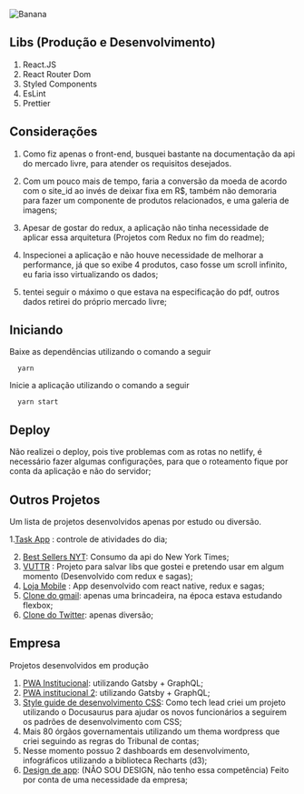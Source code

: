 ![Banana](https://logodownload.org/wp-content/uploads/2016/08/Mercado-Livre-logo.png)

## Libs (Produção e Desenvolvimento)

1. React.JS
1. React Router Dom
1. Styled Components
1. EsLint
1. Prettier

## Considerações

1. Como fiz apenas o front-end, busquei bastante na documentação da api do mercado livre, para atender os requisitos desejados.

1. Com um pouco mais de tempo, faria a conversão da moeda de acordo com o site_id ao invés de deixar fixa em R\$, também não demoraria para fazer um componente de produtos relacionados, e uma galeria de imagens;

1. Apesar de gostar do redux, a aplicação não tinha necessidade de aplicar essa arquitetura (Projetos com Redux no fim do readme);

1. Inspecionei a aplicação e não houve necessidade de melhorar a performance, já que so exibe 4 produtos, caso fosse um scroll infinito, eu faria isso virtualizando os dados;

1. tentei seguir o máximo o que estava na especificação do pdf, outros dados retirei do próprio mercado livre;

## Iniciando

Baixe as dependências utilizando o comando a seguir

```shell
  yarn
```

Inicie a aplicação utilizando o comando a seguir

```shell
  yarn start
```

## Deploy

Não realizei o deploy, pois tive problemas com as rotas no netlify, é necessário fazer algumas configurações, para que o roteamento fique por conta da aplicação e não do servidor;

## Outros Projetos

Um lista de projetos desenvolvidos apenas por estudo ou diversão.

1.[Task App](https://task-minimal.netlify.com/) : controle de atividades do dia;

2. [Best Sellers NYT](https://bestsellers.netlify.com/): Consumo da api do New York Times;
3. [VUTTR](https://github.com/JulioVMelo/vuttr) : Projeto para salvar libs que gostei e pretendo usar em algum momento (Desenvolvido com redux e sagas);
4. [Loja Mobile](https://github.com/JulioVMelo/RocketShoesMobile) : App desenvolvido com react native, redux e sagas;
5. [Clone do gmail](https://github.com/JulioVMelo/clone-gmail): apenas uma brincadeira, na época estava estudando flexbox;
6. [Clone do Twitter](https://github.com/JulioVMelo/clone-gmail): apenas diversão;

## Empresa

Projetos desenvolvidos em produção

1. [PWA Institucional](https://www.alfagroup.tech/): utilizando Gatsby + GraphQL;
1. [PWA institucional 2](https://www.alfainteligencia.com.br/): utilizando Gatsby + GraphQL;
1. [Style guide de desenvolvimento CSS](http://styleguide.sogo.com.br/docs/css/): Como tech lead criei um projeto utilizando o Docusaurus para ajudar os novos funcionários a seguirem os padrões de desenvolvimento com CSS;
1. Mais 80 órgãos governamentais utilizando um thema wordpress que criei seguindo as regras do Tribunal de contas;
1. Nesse momento possuo 2 dashboards em desenvolvimento, infográficos utilizando a biblioteca Recharts (d3);
1. [Design de app](https://prototipotensai.netlify.com/): (NÃO SOU DESIGN, não tenho essa competência) Feito por conta de uma necessidade da empresa;
